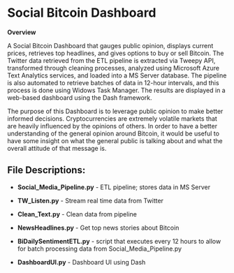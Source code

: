 # Social Bitcoin Dashboard

**Overview**

A Social Bitcoin Dashboard that gauges public opinion, displays current prices, retrieves top headlines, and gives options to buy or sell Bitcoin. The Twitter data retrieved from the ETL pipeline is extracted via Tweepy API, transformed through cleaning processes, analyzed using Microsoft Azure Text Analytics services, and loaded into a MS Server database. The pipeline is also automated to retrieve batches of data in 12-hour intervals, and this process is done using Widows Task Manager. The results are displayed in a web-based dashboard using the Dash framework. 

The purpose of this Dashboard is to leverage public opinion to make better informed decisions. Cryptocurrencies are extremely volatile markets that are heavily influenced by the opinions of others. In order to have a better understanding of the general opinion around Bitcoin, it would be useful to have some insight on what the general public is talking about and what the overall attitude  of that message is. 


## File Descriptions:  


* **Social_Media_Pipeline.py** - ETL pipeline; stores data in MS Server


* **TW_Listen.py** - Stream real time data from Twitter


* **Clean_Text.py** - Clean data from pipeline


* **NewsHeadlines.py** - Get top news stories about Bitcoin 


* **BiDailySentimentETL.py** - script that executes every 12 hours to allow for batch processing data from Social_Media_Pipeline.py


* **DashboardUI.py** - Dashboard UI using Dash 

